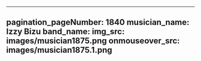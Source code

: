 ------
pagination_pageNumber: 1840
musician_name: Izzy Bizu
band_name: 
img_src: images/musician1875.png
onmouseover_src: images/musician1875.1.png
------